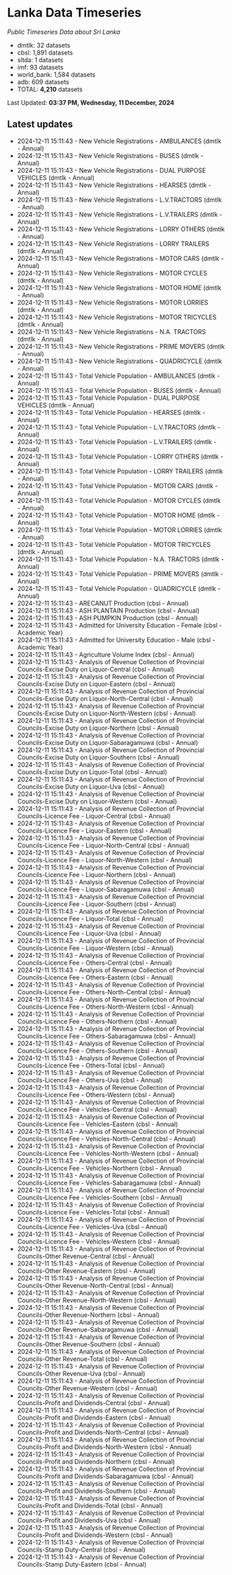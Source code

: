 # Lanka Data Timeseries
*Public Timeseries Data about Sri Lanka*

* dmtlk: 32 datasets
* cbsl: 1,891 datasets
* sltda: 1 datasets
* imf: 93 datasets
* world_bank: 1,584 datasets
* adb: 609 datasets
* TOTAL: **4,210** datasets

Last Updated: **03:37 PM, Wednesday, 11 December, 2024**

## Latest updates

* 2024-12-11 15:11:43 - New Vehicle Registrations - AMBULANCES (dmtlk - Annual)
* 2024-12-11 15:11:43 - New Vehicle Registrations - BUSES (dmtlk - Annual)
* 2024-12-11 15:11:43 - New Vehicle Registrations - DUAL PURPOSE VEHICLES (dmtlk - Annual)
* 2024-12-11 15:11:43 - New Vehicle Registrations - HEARSES (dmtlk - Annual)
* 2024-12-11 15:11:43 - New Vehicle Registrations - L.V.TRACTORS (dmtlk - Annual)
* 2024-12-11 15:11:43 - New Vehicle Registrations - L.V.TRAILERS (dmtlk - Annual)
* 2024-12-11 15:11:43 - New Vehicle Registrations - LORRY OTHERS (dmtlk - Annual)
* 2024-12-11 15:11:43 - New Vehicle Registrations - LORRY TRAILERS (dmtlk - Annual)
* 2024-12-11 15:11:43 - New Vehicle Registrations - MOTOR CARS (dmtlk - Annual)
* 2024-12-11 15:11:43 - New Vehicle Registrations - MOTOR CYCLES (dmtlk - Annual)
* 2024-12-11 15:11:43 - New Vehicle Registrations - MOTOR HOME (dmtlk - Annual)
* 2024-12-11 15:11:43 - New Vehicle Registrations - MOTOR LORRIES (dmtlk - Annual)
* 2024-12-11 15:11:43 - New Vehicle Registrations - MOTOR TRICYCLES (dmtlk - Annual)
* 2024-12-11 15:11:43 - New Vehicle Registrations - N.A. TRACTORS (dmtlk - Annual)
* 2024-12-11 15:11:43 - New Vehicle Registrations - PRIME MOVERS (dmtlk - Annual)
* 2024-12-11 15:11:43 - New Vehicle Registrations - QUADRICYCLE (dmtlk - Annual)
* 2024-12-11 15:11:43 - Total Vehicle Population - AMBULANCES (dmtlk - Annual)
* 2024-12-11 15:11:43 - Total Vehicle Population - BUSES (dmtlk - Annual)
* 2024-12-11 15:11:43 - Total Vehicle Population - DUAL PURPOSE VEHICLES (dmtlk - Annual)
* 2024-12-11 15:11:43 - Total Vehicle Population - HEARSES (dmtlk - Annual)
* 2024-12-11 15:11:43 - Total Vehicle Population - L.V.TRACTORS (dmtlk - Annual)
* 2024-12-11 15:11:43 - Total Vehicle Population - L.V.TRAILERS (dmtlk - Annual)
* 2024-12-11 15:11:43 - Total Vehicle Population - LORRY OTHERS (dmtlk - Annual)
* 2024-12-11 15:11:43 - Total Vehicle Population - LORRY TRAILERS (dmtlk - Annual)
* 2024-12-11 15:11:43 - Total Vehicle Population - MOTOR CARS (dmtlk - Annual)
* 2024-12-11 15:11:43 - Total Vehicle Population - MOTOR CYCLES (dmtlk - Annual)
* 2024-12-11 15:11:43 - Total Vehicle Population - MOTOR HOME (dmtlk - Annual)
* 2024-12-11 15:11:43 - Total Vehicle Population - MOTOR LORRIES (dmtlk - Annual)
* 2024-12-11 15:11:43 - Total Vehicle Population - MOTOR TRICYCLES (dmtlk - Annual)
* 2024-12-11 15:11:43 - Total Vehicle Population - N.A. TRACTORS (dmtlk - Annual)
* 2024-12-11 15:11:43 - Total Vehicle Population - PRIME MOVERS (dmtlk - Annual)
* 2024-12-11 15:11:43 - Total Vehicle Population - QUADRICYCLE (dmtlk - Annual)
* 2024-12-11 15:11:43 - ARECANUT Production (cbsl - Annual)
* 2024-12-11 15:11:43 - ASH PLANTAIN Production (cbsl - Annual)
* 2024-12-11 15:11:43 - ASH PUMPKIN Production (cbsl - Annual)
* 2024-12-11 15:11:43 - Admitted for University Education - Female (cbsl - Academic Year)
* 2024-12-11 15:11:43 - Admitted for University Education - Male (cbsl - Academic Year)
* 2024-12-11 15:11:43 - Agriculture Volume Index (cbsl - Annual)
* 2024-12-11 15:11:43 - Analysis of Revenue Collection of Provincial Councils-Excise Duty on Liquor-Central (cbsl - Annual)
* 2024-12-11 15:11:43 - Analysis of Revenue Collection of Provincial Councils-Excise Duty on Liquor-Eastern (cbsl - Annual)
* 2024-12-11 15:11:43 - Analysis of Revenue Collection of Provincial Councils-Excise Duty on Liquor-North-Central (cbsl - Annual)
* 2024-12-11 15:11:43 - Analysis of Revenue Collection of Provincial Councils-Excise Duty on Liquor-North-Western (cbsl - Annual)
* 2024-12-11 15:11:43 - Analysis of Revenue Collection of Provincial Councils-Excise Duty on Liquor-Northern (cbsl - Annual)
* 2024-12-11 15:11:43 - Analysis of Revenue Collection of Provincial Councils-Excise Duty on Liquor-Sabaragamuwa (cbsl - Annual)
* 2024-12-11 15:11:43 - Analysis of Revenue Collection of Provincial Councils-Excise Duty on Liquor-Southern (cbsl - Annual)
* 2024-12-11 15:11:43 - Analysis of Revenue Collection of Provincial Councils-Excise Duty on Liquor-Total (cbsl - Annual)
* 2024-12-11 15:11:43 - Analysis of Revenue Collection of Provincial Councils-Excise Duty on Liquor-Uva (cbsl - Annual)
* 2024-12-11 15:11:43 - Analysis of Revenue Collection of Provincial Councils-Excise Duty on Liquor-Western (cbsl - Annual)
* 2024-12-11 15:11:43 - Analysis of Revenue Collection of Provincial Councils-Licence Fee - Liquor-Central (cbsl - Annual)
* 2024-12-11 15:11:43 - Analysis of Revenue Collection of Provincial Councils-Licence Fee - Liquor-Eastern (cbsl - Annual)
* 2024-12-11 15:11:43 - Analysis of Revenue Collection of Provincial Councils-Licence Fee - Liquor-North-Central (cbsl - Annual)
* 2024-12-11 15:11:43 - Analysis of Revenue Collection of Provincial Councils-Licence Fee - Liquor-North-Western (cbsl - Annual)
* 2024-12-11 15:11:43 - Analysis of Revenue Collection of Provincial Councils-Licence Fee - Liquor-Northern (cbsl - Annual)
* 2024-12-11 15:11:43 - Analysis of Revenue Collection of Provincial Councils-Licence Fee - Liquor-Sabaragamuwa (cbsl - Annual)
* 2024-12-11 15:11:43 - Analysis of Revenue Collection of Provincial Councils-Licence Fee - Liquor-Southern (cbsl - Annual)
* 2024-12-11 15:11:43 - Analysis of Revenue Collection of Provincial Councils-Licence Fee - Liquor-Total (cbsl - Annual)
* 2024-12-11 15:11:43 - Analysis of Revenue Collection of Provincial Councils-Licence Fee - Liquor-Uva (cbsl - Annual)
* 2024-12-11 15:11:43 - Analysis of Revenue Collection of Provincial Councils-Licence Fee - Liquor-Western (cbsl - Annual)
* 2024-12-11 15:11:43 - Analysis of Revenue Collection of Provincial Councils-Licence Fee - Others-Central (cbsl - Annual)
* 2024-12-11 15:11:43 - Analysis of Revenue Collection of Provincial Councils-Licence Fee - Others-Eastern (cbsl - Annual)
* 2024-12-11 15:11:43 - Analysis of Revenue Collection of Provincial Councils-Licence Fee - Others-North-Central (cbsl - Annual)
* 2024-12-11 15:11:43 - Analysis of Revenue Collection of Provincial Councils-Licence Fee - Others-North-Western (cbsl - Annual)
* 2024-12-11 15:11:43 - Analysis of Revenue Collection of Provincial Councils-Licence Fee - Others-Northern (cbsl - Annual)
* 2024-12-11 15:11:43 - Analysis of Revenue Collection of Provincial Councils-Licence Fee - Others-Sabaragamuwa (cbsl - Annual)
* 2024-12-11 15:11:43 - Analysis of Revenue Collection of Provincial Councils-Licence Fee - Others-Southern (cbsl - Annual)
* 2024-12-11 15:11:43 - Analysis of Revenue Collection of Provincial Councils-Licence Fee - Others-Total (cbsl - Annual)
* 2024-12-11 15:11:43 - Analysis of Revenue Collection of Provincial Councils-Licence Fee - Others-Uva (cbsl - Annual)
* 2024-12-11 15:11:43 - Analysis of Revenue Collection of Provincial Councils-Licence Fee - Others-Western (cbsl - Annual)
* 2024-12-11 15:11:43 - Analysis of Revenue Collection of Provincial Councils-Licence Fee - Vehicles-Central (cbsl - Annual)
* 2024-12-11 15:11:43 - Analysis of Revenue Collection of Provincial Councils-Licence Fee - Vehicles-Eastern (cbsl - Annual)
* 2024-12-11 15:11:43 - Analysis of Revenue Collection of Provincial Councils-Licence Fee - Vehicles-North-Central (cbsl - Annual)
* 2024-12-11 15:11:43 - Analysis of Revenue Collection of Provincial Councils-Licence Fee - Vehicles-North-Western (cbsl - Annual)
* 2024-12-11 15:11:43 - Analysis of Revenue Collection of Provincial Councils-Licence Fee - Vehicles-Northern (cbsl - Annual)
* 2024-12-11 15:11:43 - Analysis of Revenue Collection of Provincial Councils-Licence Fee - Vehicles-Sabaragamuwa (cbsl - Annual)
* 2024-12-11 15:11:43 - Analysis of Revenue Collection of Provincial Councils-Licence Fee - Vehicles-Southern (cbsl - Annual)
* 2024-12-11 15:11:43 - Analysis of Revenue Collection of Provincial Councils-Licence Fee - Vehicles-Total (cbsl - Annual)
* 2024-12-11 15:11:43 - Analysis of Revenue Collection of Provincial Councils-Licence Fee - Vehicles-Uva (cbsl - Annual)
* 2024-12-11 15:11:43 - Analysis of Revenue Collection of Provincial Councils-Licence Fee - Vehicles-Western (cbsl - Annual)
* 2024-12-11 15:11:43 - Analysis of Revenue Collection of Provincial Councils-Other Revenue-Central (cbsl - Annual)
* 2024-12-11 15:11:43 - Analysis of Revenue Collection of Provincial Councils-Other Revenue-Eastern (cbsl - Annual)
* 2024-12-11 15:11:43 - Analysis of Revenue Collection of Provincial Councils-Other Revenue-North-Central (cbsl - Annual)
* 2024-12-11 15:11:43 - Analysis of Revenue Collection of Provincial Councils-Other Revenue-North-Western (cbsl - Annual)
* 2024-12-11 15:11:43 - Analysis of Revenue Collection of Provincial Councils-Other Revenue-Northern (cbsl - Annual)
* 2024-12-11 15:11:43 - Analysis of Revenue Collection of Provincial Councils-Other Revenue-Sabaragamuwa (cbsl - Annual)
* 2024-12-11 15:11:43 - Analysis of Revenue Collection of Provincial Councils-Other Revenue-Southern (cbsl - Annual)
* 2024-12-11 15:11:43 - Analysis of Revenue Collection of Provincial Councils-Other Revenue-Total (cbsl - Annual)
* 2024-12-11 15:11:43 - Analysis of Revenue Collection of Provincial Councils-Other Revenue-Uva (cbsl - Annual)
* 2024-12-11 15:11:43 - Analysis of Revenue Collection of Provincial Councils-Other Revenue-Western (cbsl - Annual)
* 2024-12-11 15:11:43 - Analysis of Revenue Collection of Provincial Councils-Profit and Dividends-Central (cbsl - Annual)
* 2024-12-11 15:11:43 - Analysis of Revenue Collection of Provincial Councils-Profit and Dividends-Eastern (cbsl - Annual)
* 2024-12-11 15:11:43 - Analysis of Revenue Collection of Provincial Councils-Profit and Dividends-North-Central (cbsl - Annual)
* 2024-12-11 15:11:43 - Analysis of Revenue Collection of Provincial Councils-Profit and Dividends-North-Western (cbsl - Annual)
* 2024-12-11 15:11:43 - Analysis of Revenue Collection of Provincial Councils-Profit and Dividends-Northern (cbsl - Annual)
* 2024-12-11 15:11:43 - Analysis of Revenue Collection of Provincial Councils-Profit and Dividends-Sabaragamuwa (cbsl - Annual)
* 2024-12-11 15:11:43 - Analysis of Revenue Collection of Provincial Councils-Profit and Dividends-Southern (cbsl - Annual)
* 2024-12-11 15:11:43 - Analysis of Revenue Collection of Provincial Councils-Profit and Dividends-Total (cbsl - Annual)
* 2024-12-11 15:11:43 - Analysis of Revenue Collection of Provincial Councils-Profit and Dividends-Uva (cbsl - Annual)
* 2024-12-11 15:11:43 - Analysis of Revenue Collection of Provincial Councils-Profit and Dividends-Western (cbsl - Annual)
* 2024-12-11 15:11:43 - Analysis of Revenue Collection of Provincial Councils-Stamp Duty-Central (cbsl - Annual)
* 2024-12-11 15:11:43 - Analysis of Revenue Collection of Provincial Councils-Stamp Duty-Eastern (cbsl - Annual)